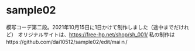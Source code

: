 # sample02
 模写コーデ第二段。2021年10月15日に1日かけて制作しました（途中までだけれど）
 オリジナルサイトは、https://free-hp.net/shop/sh_001/
 私の制作はhttps://github.com/dai10512/sample02/edit/maiｎ/
 

